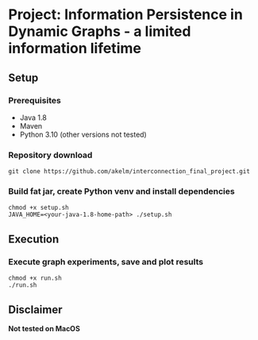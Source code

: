 # Project: Information Persistence in Dynamic Graphs - a limited information lifetime

## Setup

### Prerequisites
- Java 1.8
- Maven
- Python 3.10 (other versions not tested)

### Repository download
`git clone https://github.com/akelm/interconnection_final_project.git`
### Build fat jar, create Python venv and install dependencies
```
chmod +x setup.sh
JAVA_HOME=<your-java-1.8-home-path> ./setup.sh
```

## Execution

### Execute graph experiments, save and plot results
```
chmod +x run.sh
./run.sh
```

## Disclaimer
**Not tested on MacOS**